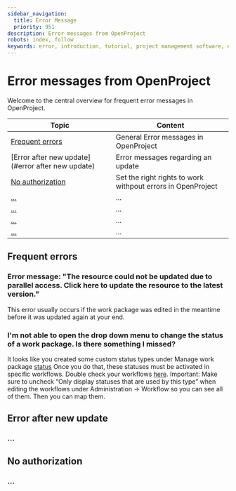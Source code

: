 ```yaml
---
sidebar_navigation:
  title: Error Message
  priority: 951
description: Error messages from OpenProject
robots: index, follow
keywords: error, introduction, tutorial, project management software, error message, help
---
```

# Error messages from OpenProject

Welcome to the central overview for frequent error messages in OpenProject. 

| Topic                                                        | Content                                                      |
| ------------------------------------------------------------ | ------------------------------------------------------------ |
| [Frequent errors](#frequent-errors) | General Error messages in OpenProject                        |
| [Error after new update](#error after new update)        | Error messages regarding an update                           |
| [No authorization](#no-authorization)            | Set the right rights to work withpout errors in OpenProject  |
| [...](#...) | ... |
| [...](#...)                                      | ... |
| [...](#...)                                              | ... |
| [...](#...)                    | ... |



## Frequent errors

### Error message: "The resource could not be updated due to parallel access. Click here to update the resource to the latest version."

This error usually occurs if the work package was edited in the meantime before it was updated again at your end. 

### I'm not able to open the drop down menu to change the status of a work package. Is there something I missed?

It looks like you created some custom status types under Manage work package [status](.../.../system-admin-guide/manage-work-packages/work-package-status/) Once you do that, these statuses must be activated in specific workflows. Double check your workflows [here](.../.../system-admin-guide/manage-work-packages/work-package-workflows/). 
Important: Make sure to uncheck “Only display statuses that are used by this type” when editing the workflows under Administration -> Workflow so you can see all of them. Then you can map them.

## Error after new update

### ...

## No authorization

### ...

